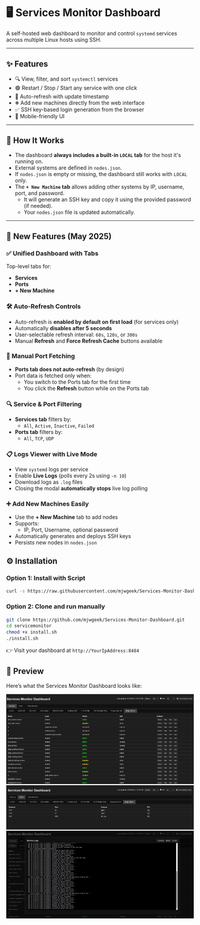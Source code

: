 # 🖥️ Services Monitor Dashboard

A self-hosted web dashboard to monitor and control `systemd` services across multiple Linux hosts using SSH.

---

## ✨ Features

- 🔍 View, filter, and sort `systemctl` services
- 🟢 Restart / Stop / Start any service with one click
- 🔁 Auto-refresh with update timestamp
- ➕ Add new machines directly from the web interface
- ✅ SSH key-based login generation from the browser
- 📱 Mobile-friendly UI

---

## 🧠 How It Works

- The dashboard **always includes a built-in `LOCAL` tab** for the host it's running on.
- External systems are defined in `nodes.json`.
- If `nodes.json` is empty or missing, the dashboard still works with `LOCAL` only.
- The **`+ New Machine` tab** allows adding other systems by IP, username, port, and password.
    - It will generate an SSH key and copy it using the provided password (if needed).
    - Your `nodes.json` file is updated automatically.

---

## 🚀 New Features (May 2025)

### ✅ Unified Dashboard with Tabs

Top-level tabs for:

- **Services**
- **Ports**
- **+ New Machine**

### 🛠️ Auto-Refresh Controls

- Auto-refresh is **enabled by default on first load** (for services only)
- Automatically **disables after 5 seconds**
- User-selectable refresh interval: `60s`, `120s`, or `300s`
- Manual **Refresh** and **Force Refresh Cache** buttons available

### 🔁 Manual Port Fetching

- **Ports tab does not auto-refresh** (by design)
- Port data is fetched only when:
  - You switch to the Ports tab for the first time
  - You click the **Refresh** button while on the Ports tab

### 🔍 Service & Port Filtering

- **Services tab** filters by:
  - `All`, `Active`, `Inactive`, `Failed`
- **Ports tab** filters by:
  - `All`, `TCP`, `UDP`

### 📋 Logs Viewer with Live Mode

- View `systemd` logs per service
- Enable **Live Logs** (polls every 2s using `-n 10`)
- Download logs as `.log` files
- Closing the modal **automatically stops** live log polling

### ➕ Add New Machines Easily

- Use the **+ New Machine** tab to add nodes
- Supports:
  - IP, Port, Username, optional password
- Automatically generates and deploys SSH keys
- Persists new nodes in `nodes.json`


## ⚙️ Installation

### Option 1: Install with Script

```bash
curl -s https://raw.githubusercontent.com/mjwgeek/Services-Monitor-Dashboard/main/install.sh | bash
```
### Option 2: Clone and run manually

```bash
git clone https://github.com/mjwgeek/Services-Monitor-Dashboard.git
cd servicemonitor
chmod +x install.sh
./install.sh
```

👉 Visit your dashboard at `http://YourIpAddress:8484`

## 📸 Preview

Here’s what the Services Monitor Dashboard looks like:

![Dashboard Preview](assets/dash.jpg)
![Dashboard Preview](assets/ports.jpg)
![Dashboard Preview](assets/logs.jpg)
